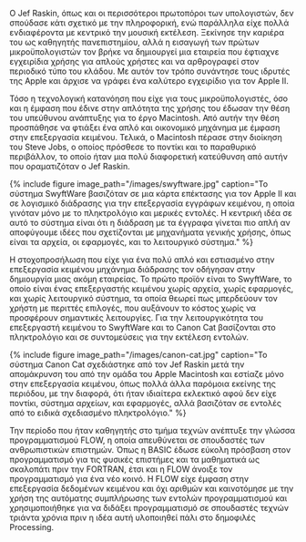 Ο Jef Raskin, όπως και οι περισσότεροι πρωτοπόροι των υπολογιστών, δεν
σπούδασε κάτι σχετικό με την πληροφορική, ενώ παράλληλα είχε πολλά
ενδιαφέροντα με κεντρικό την μουσική εκτέλεση. Ξεκίνησε την καριέρα του
ως καθηγητής πανεπιστημίου, αλλά η εισαγωγή των πρώτων μικροϋπολογιστών
τον βρήκε να δημιουργεί μια εταιρεία που έφτιαχνε εγχειρίδια χρήσης για
απλούς χρήστες και να αρθρογραφεί στον περιοδικό τύπο του κλάδου. Με
αυτόν τον τρόπο συνάντησε τους ιδρυτές της Apple και άρχισε να γράφει
ένα καλύτερο εγχειρίδιο για τον Apple II.

Τόσο η τεχνολογική κατανόηση που είχε για τους μικροϋπολογιστές, όσο και
η έμφαση που έδινε στην απλότητα της χρήσης του έδωσαν την θέση του
υπεύθυνου ανάπτυξης για το έργο Macintosh. Από αυτήν την θέση προσπάθησε
να φτιάξει ένα απλό και οικονομικό μηχάνημα με έμφαση στην επεξεργασία
κειμένου. Τελικά, ο Macintosh πέρασε στην διοίκηση του Steve Jobs, ο
οποίος πρόσθεσε το ποντίκι και το παραθυρικό περιβάλλον, το οποίο ήταν
μια πολύ διαφορετική κατεύθυνση από αυτήν που οραματιζόταν ο Jef Raskin.

{% include figure image_path="/images/swyftware.jpg" caption="Το σύστημα SwyftWare βασιζόταν σε μια κάρτα επέκτασης για τον Apple II και σε λογισμικό διάδρασης για την επεξεργασία εγγράφων κειμένου, η οποία γινόταν μόνο με το πληκτρολόγιο και μερικές εντολές. Η κεντρική ιδέα σε αυτό το σύστημα είναι ότι η διάδραση με τα έγγραφα γίνεται πιο απλή αν αποφύγουμε ιδέες που σχετίζονται με μηχανήματα γενικής χρήσης, όπως είναι τα αρχεία, οι εφαρμογές, και το λειτουργικό σύστημα." %}

Η στοχοπροσήλωση που είχε για ένα πολύ απλό και εστιασμένο στην
επεξεργασία κειμένου μηχάνημα διάδρασης τον οδήγησαν στην δημιουργία
μιας ακόμη εταιρείας. Το πρώτο προϊόν είναι το SwyftWare, το οποίο είναι
ένας επεξεργαστής κειμένου χωρίς αρχεία, χωρίς εφαρμογές, και χωρίς
λειτουργικό σύστημα, τα οποία θεωρεί πως μπερδεύουν τον χρήστη με
περιττές επιλογές, που αυξάνουν το κόστος χωρίς να προσφέρουν σημαντικές
λειτουργίες. Για την λειτουργικότητα του επεξεργαστή κειμένου το
SwyftWare και το Canon Cat βασίζονται στο πληκτρολόγιο και σε
συντομεύσεις για την εκτέλεση εντολών.

{% include figure image_path="/images/canon-cat.jpg" caption="Το σύστημα Canon Cat σχεδιάστηκε από τον Jef Raskin μετά την απομάκρυνση του από την ομάδα του Apple Macintosh και εστίαζε μόνο στην επεξεργασία κειμένου, όπως πολλά άλλα παρόμοια εκείνης της περιόδου, με την διαφορά, ότι ήταν ιδιαίτερα εκλεκτικό αφού δεν είχε ποντίκι, σύστημα αρχείων, και εφαρμογές, αλλά βασιζόταν σε εντολές από το ειδικά σχεδιασμένο πληκτρολόγιο." %}

Την περίοδο που ήταν καθηγητής στο τμήμα τεχνών ανέπτυξε την γλώσσα
προγραμματισμού FLOW, η οποία απευθύνεται σε σπουδαστές των
ανθρωπιστικών επιστημών. Όπως η BASIC έδωσε εύκολη πρόσβαση στον
προγραμματισμό για τις φυσικές επιστήμες και τα μαθηματικά ως σκαλοπάτι
πριν την FORTRAN, έτσι και η FLOW άνοιξε τον προγραμματισμό για ένα νέο
κοινό. Η FLOW είχε έμφαση στην επεξεργασία δεδομένων κειμένου και όχι
αριθμών και καινοτόμησε με την χρήση της αυτόματης συμπλήρωσης των
εντολών προγραμματισμού και χρησιμοποιήθηκε για να διδάξει
προγραμματισμό σε σπουδαστές τεχνών τριάντα χρόνια πριν η ιδέα αυτή
υλοποιηθεί πάλι στο δημοφιλές Processing.
